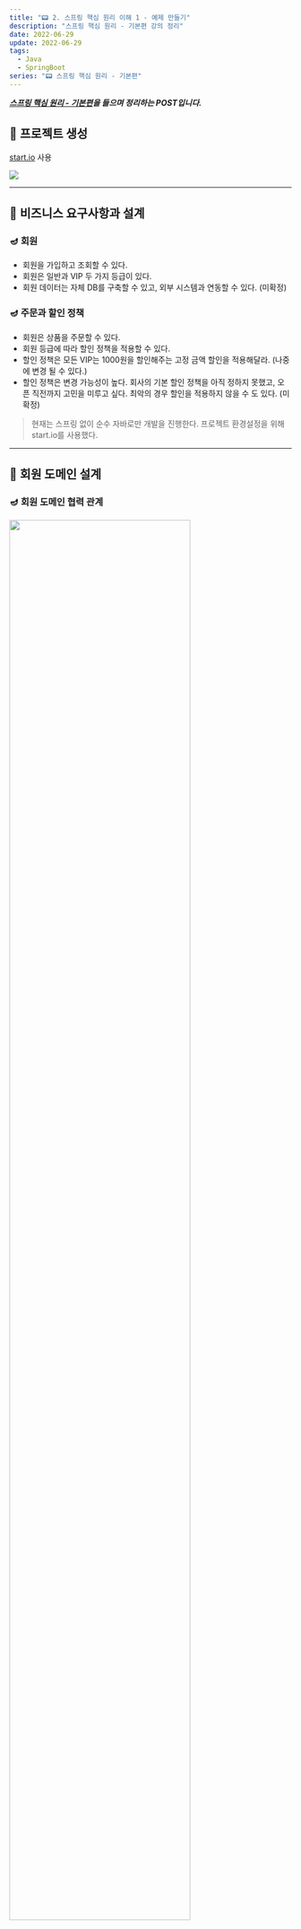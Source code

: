 ```yaml
---
title: "📟 2. 스프링 핵심 원리 이해 1 - 예제 만들기"
description: "스프링 핵심 원리 - 기본편 강의 정리"
date: 2022-06-29
update: 2022-06-29
tags:
  - Java
  - SpringBoot
series: "📟 스프링 핵심 원리 - 기본편"
---
```


<em><strong>[스프링 핵심 원리 - 기본편](https://www.inflearn.com/course/%EC%8A%A4%ED%94%84%EB%A7%81-%ED%95%B5%EC%8B%AC-%EC%9B%90%EB%A6%AC-%EA%B8%B0%EB%B3%B8%ED%8E%B8/dashboard)을 들으며 정리하는 POST입니다.</strong></em>

## 🎯 프로젝트 생성
[start.io](https://start.spring.io/) 사용

<img src="../../images/스프링핵심원리-기본편/springSetting.png">

---

## 🎯 비즈니스 요구사항과 설계
### 🪔 회원
- 회원을 가입하고 조회할 수 있다.
- 회원은 일반과 VIP 두 가지 등급이 있다.
- 회원 데이터는 자체 DB를 구축할 수 있고, 외부 시스템과 연동할 수 있다. (미확정)

### 🪔 주문과 할인 정책
- 회원은 상품을 주문할 수 있다.
- 회원 등급에 따라 할인 정책을 적용할 수 있다.
- 할인 정책은 모든 VIP는 1000원을 할인해주는 고정 금액 할인을 적용해달라. (나중에 변경 될 수 있다.)
- 할인 정책은 변경 가능성이 높다. 회사의 기본 할인 정책을 아직 정하지 못했고, 오픈 직전까지 고민을 미루고 싶다. 최악의 경우 할인을 적용하지 않을 수 도 있다. (미확정)

> 현재는 스프링 없이 순수 자바로만 개발을 진행한다. 프로젝트 환경설정을 위해 start.io를 사용했다.

---

## 🎯 회원 도메인 설계
### 🪔 회원 도메인 협력 관계
<img src="../../images/스프링핵심원리-기본편/회원도메인협력관계.png" width="80%">

- 회원 서비스에서는 회원 가입과 회원 조회 기능이 있다.
- 회원 데이터에 접근하는 계층을 따로 생성한다.
  - 회원 저장소라는 인터페이스를 생성해 미확정된 구현체에 대해 맞출 수 있다.

### 🪔 회원 클래스 다이어그램 (정적)
<img src="../../images/스프링핵심원리-기본편/회원클래스다이어그램.png" width="80%">

- `MemberService` 라는 인터페이스를 만들고 이에 대한 구현체인 `MemberServiceImpl` 클래스를 생성한다.
  - 이 역할은 `MemberRepository` 에 접근하는 로직을 수행한다.

### 🪔 회원 객체 다이어그램 (동적)
<img src="../../images/스프링핵심원리-기본편/회원객체다이어그램.png" width="80%">

- 객체간 참조 관계를 표현하고 있다.
- 클래스가 실제 사용하는 인스턴스끼리의 참조 관계이다.

---

## 🎯 회원 도메인 개발
### 🪔 회원 엔티티
회원 엔티티 개발을 위해 `member` 라는 패키지를 생성한다.

**회원 등급**
회원 등급 정보를 관리할 `Grade` 클래스를 만드는데, 이는 `Enum` 클래스로 생성한다.

```java
package hello.core.member;

public enum Grade {
    BASIC,
    VIP
}
```

- 회원 등급은 일반과, VIP가 있다.

**회원 엔티티**
회원 엔티티 클래스를 생성한다.

```java
package hello.core.member;

public class Member {
    private long id;
    private String name;
    private Grade grade;

    public Member(long id, String name, Grade grade) {
        this.id = id;
        this.name = name;
        this.grade = grade;
    }

    public long getId() {
        return id;
    }

    public String getName() {
        return name;
    }

    public Grade getGrade() {
        return grade;
    }

    public void setId(long id) {
        this.id = id;
    }

    public void setName(String name) {
        this.name = name;
    }

    public void setGrade(Grade grade) {
        this.grade = grade;
    }
}
```

- 생성자와 Getter & Setter를 생성한다.

### 🪔 회원 저장소
회원 저장소를 담당할 인터페이스와 구현 클래스를 생성한다.
- 아직 데이터베이스가 확정되지 않아 우선 메모리 회원 저장소를 사용한다.

**회원 저장소 인터페이스**

```java
package hello.core.member;

public interface MemberRepository {

    void save(Member member);

    Member findById(Long memberId);
}
```

**메모리 회원 저장소 구현체**

```java
package hello.core.member;

import java.util.HashMap;
import java.util.Map;
import java.util.concurrent.ConcurrentHashMap;

public class MemoryMemberRepository implements MemberRepository {

    private static Map<Long, Member> store = new ConcurrentHashMap<>();

    @Override
    public void save(Member member) {
        store.put(member.getId(), member);
    }

    @Override
    public Member findById(Long memberId) {
        return store.get(memberId);
    }
}
```

- `HashMap` 은 동시성 이슈가 발생할 수 있어, `ConcurrentHashMap` 을 사용해야 한다.

### 🪔 회원 서비스
이제 회원 가입과 회원 조회 기능을 구현할 회원 서비스를 생성한다.
- 회원 서비스 인터페이스와 이를 구현할 회원 서비스 구현체를 생성한다.

**회원 서비스 인터페이스**

```java
package hello.core.member;

public interface MemberService {
    
    void join(Member member);
    
    Member findMember(Long memberId);
}
```

**회원 서비스 구현체**

```java
package hello.core.member;

public class MemberServiceImpl implements MemberService {
    
    private final MemberRepository memberRepository = new MemoryMemberRepository();
    
    @Override
    public void join(Member member) {
        memberRepository.save(member);
    }

    @Override
    public Member findMember(Long memberId) {
        return memberRepository.findById(memberId);
    }
}
```

- 위에서 생성한 메모리 회원 저장소에 접근해 회원 가입 및 조회가 가능하기에 `MemberRepository` 인터페이스가 필요하다.
- 그리고 이에 대한 구현체는 `MemoryMemberRepository` 가 담당하고 있다.

---

## 🎯 회원 도메인 실행과 테스트
### 🪔 회원 도메인 - 회원 가입 main
회원 가입 기능의 확인을 위해 `MemberApp` 클래스를 생성한다.

```java
package hello.core;

import hello.core.member.Grade;
import hello.core.member.Member;
import hello.core.member.MemberService;
import hello.core.member.MemberServiceImpl;

public class MemberApp {
    public static void main(String[] args) {
        MemberService memberService = new MemberServiceImpl();

        Member member = new Member(1L, "memberA", Grade.VIP);
        memberService.join(member);

        Member findMember = memberService.findMember(1L);
        System.out.println("new Member = " + member.getName());
        System.out.println("findMember = " + findMember.getName());
    }
}
```

- 실행 결과는 동일한 `Member` 의 이름이 나올 것이다.

### 🪔 회원 도메인 - 회원 가입 test
기능에 대한 테스트를 위와 같은 방식으로 하는 것은 비효율적이고, 이를 위해 **JUnit**이라는 테스트 프레임워크를 사용한다.

```java
package hello.core.member;

import org.assertj.core.api.Assertions;
import org.junit.jupiter.api.Test;

public class MemberServiceTest {

    MemberService memberService = new MemberServiceImpl();

    @Test
    void join() {
        // given
        Member member = new Member(1L, "memberA", Grade.VIP);

        // when
        memberService.join(member);
        Member findMember = memberService.findMember(1L);

        // then
        Assertions.assertThat(member).isEqualTo(findMember);
    }
}
```

### 🪔 회원 도메인 설계의 문제점
- 다른 저장소로 변경 시 OCP 원칙을 잘 준수하는가?
- DIP를 잘 지키고 있는가?
- 의존관계가 인터페이스 뿐만 아니라 구현까지 모두 의존하는 문제점이 있다.
  - `MemberServiceImpl.class` 에서 `private final MemberRepository memberRepository = new MemoryMemberRepository();`
  - 주문까지 만들고나서 문제점과 해결 방안을 설명

---

## 🎯 주문과 할인 도메인 설계
### 🪔 주문과 할인 정책
- 회원은 상품을 주문할 수 있다.
- 회원 등급에 따라 할인 정책을 적용할 수 있다.
- 할인 정책은 모든 VIP는 1000원을 할인해주는 고정 금액 할인을 적용해달라. (나중에 변경 될 수 있다.)
- 할인 정책은 변경 가능성이 높다. 회사의 기본 할인 정책을 아직 정하지 못했고, 오픈 직전까지 고민을 미루고 싶다. 최악의 경우 할인을 적용하지 않을 수 도 있다. (미확정)

**주문 도메인 협력, 역할, 책임**
<img src="../../images/스프링핵심원리-기본편/주문도메인협력역할책임.png" width="80%">

1. **주문 생성**: 클라이언트는 주문 서비스에 주문 생성을 요청한다.
2. **회원 조회**: 할인을 위해서는 회원 등급이 필요하다. 그래서 주문 서비스는 회원 저장소에서 회원을 조회한다.
3. **할인 적용**: 주문 서비스는 회원 등급에 따른 할인 여부를 할인 정책에 위임한다.
4. **주문 결과 반환**: 주문 서비스는 할인 결과를 포함한 주문 결과를 반환한다.

**주문 도메인 전체**
<img src="../../images/스프링핵심원리-기본편/주문도메인전체.png" width="80%">

- **역할과 구현을 분리**하여 구현 객체를 자유롭게 조립할 수 있도록 했다.
  - 회원 저장소와 할인 정책의 유연한 변경이 가능하다.

**주문 도메인 클래스 다이어그램**
<img src="../images/../../images/스프링핵심원리-기본편/주문도메인클래스다이어그램.png" width="80%">

**주문 도메인 객체 다이어그램 1**
<img src="../images/../../images/스프링핵심원리-기본편/주문도메인객체다이어그램1.png" width="80%">

- 회원을 **메모리에서 조회**하고, **정액 할인 정책(고정 금액)**을 지원해도 주문 서비스를 변경하지 않아도 된다. 
- **역할들의 협력 관계를 그대로 재사용**할 수 있다.

**주문 도메인 객체 다이어그램 2**
<img src="../images/../../images/스프링핵심원리-기본편/주문도메인객체다이어그램2.png" width="80%">

- 회원을 메모리가 아닌 **실제 DB에서 조회**하고, **정률 할인 정책(주문 금액에 따라 % 할인)**을 지원해도 주문 서비스를 변경하지 않아도 된다.
- **협력 관계를 그대로 재사용**할 수 있다.

---

## 🎯 주문과 할인 도메인 개발
### 🪔 할인 정책 인터페이스
```java
package hello.core.discount;

import hello.core.member.Member;

public interface DiscountPolicy {

    // @return 할인 대상 금액
    int discount(Member member, int price);
}
```

- 이제 이를 구현할 정액 할인 정책과 정률 할인 정책 클래스를 생성해야 한다.

### 🪔 정액 할인 정책 구현체
```java
package hello.core.discount;

import hello.core.member.Grade;
import hello.core.member.Member;

public class FixDiscountPolicy implements DiscountPolicy {
    
    // 1000원 할인
    private int discountFixAmount = 1000;
    
    @Override
    public int discount(Member member, int price) {
        if (member.getGrade() == Grade.VIP) return discountFixAmount;
        return 0;
    }
}
```

### 🪔 주문 엔티티

```java
package hello.core.order;

public class Order {

    private Long memberId;
    private String itemName;
    private int itemPrice;
    private int discountPrice;

    public Order(Long memberId, String itemName, int itemPrice, int discountPrice) {
        this.memberId = memberId;
        this.itemName = itemName;
        this.itemPrice = itemPrice;
        this.discountPrice = discountPrice;
    }

    public int calculatePrice() {
        return itemPrice - discountPrice;
    }

    public Long getMemberId() {
        return memberId;
    }

    public void setMemberId(Long memberId) {
        this.memberId = memberId;
    }

    public String getItemName() {
        return itemName;
    }

    public void setItemName(String itemName) {
        this.itemName = itemName;
    }

    public int getItemPrice() {
        return itemPrice;
    }

    public void setItemPrice(int itemPrice) {
        this.itemPrice = itemPrice;
    }

    public int getDiscountPrice() {
        return discountPrice;
    }

    public void setDiscountPrice(int discountPrice) {
        this.discountPrice = discountPrice;
    }

    @Override
    public String toString() {
        return "Order{" +
                "memberId=" + memberId +
                ", itemName='" + itemName + '\'' +
                ", itemPrice=" + itemPrice +
                ", discountPrice=" + discountPrice +
                '}';
    }
}
```

- `System.out.println("Order : " + order)` 로 `Order` 객체를 출력해보면, 사실은 `Order` 객체의 `toString()` 이 호출된다!

### 🪔 주문 서비스 인터페이스
```java
package hello.core.order;

public interface OrderService {
    Order createOrder(Long memberId, String itemName, int itemPrice);
}
```

### 🪔 주문 서비스 구현체
```java
package hello.core.order;

import hello.core.discount.DiscountPolicy;
import hello.core.discount.FixDiscountPolicy;
import hello.core.member.Member;
import hello.core.member.MemberRepository;
import hello.core.member.MemoryMemberRepository;

public class OrderServiceImpl implements OrderService {

    // 회원을 찾기 위해 필요
    private final MemberRepository memberRepository = new MemoryMemberRepository();

    // 할인 정책 사용을 위해 필요
    private final DiscountPolicy discountPolicy = new FixDiscountPolicy();

    @Override
    public Order createOrder(Long memberId, String itemName, int itemPrice) {
        Member member = memberRepository.findById(memberId);
        // 할인에 대해서는 createOrder는 아예 알지 못함, 단일 책임 원칙을 잘 지킨 예
        int discountPrice = discountPolicy.discount(member, itemPrice);
        
        return new Order(memberId, itemName, itemPrice, discountPrice);
    }
}
```

- 주문 생성을 위해, 회원을 찾아야 하고, 할인 정책을 사용해야 한다.
  - 따라서 `MemberRepository` 와 `DiscountPolicy` 가 필요하다.
- `createOrder` 메소드에서, 
  - 회원 정보를 조회하고,
  - 할인 정책을 적용한 다음,
  - 주문 객체를 생성해 반환한다.
- 이때 할인에 대해서는 `createOrder` 는 알지 못하고, `discountPolicy` 에서 이를 책임진다. 
  - 이는 **단일 책임 원칙 (Single Responsibility Principle)** 이 잘 지켜진 예다.

---

## 🎯 주문과 할인 도메인 실행과 테스트
### 🪔 주문과 할인 정책 실행
```java
package hello.core;

import hello.core.member.Grade;
import hello.core.member.Member;
import hello.core.member.MemberService;
import hello.core.member.MemberServiceImpl;
import hello.core.order.Order;
import hello.core.order.OrderService;
import hello.core.order.OrderServiceImpl;

public class OrderApp {

    public static void main(String[] args) {
        MemberService memberService = new MemberServiceImpl();
        OrderService orderService = new OrderServiceImpl();

        Long memberId = 1L;
        Member member = new Member(memberId, "memberA", Grade.VIP);
        memberService.join(member);

        Order order = orderService.createOrder(memberId, "itmeA", 10000);

        System.out.println("Order = " + order);
    }
}
```

```java
// 결과는 다음과 같다.
Order = Order{memberId=1, itemName='itmeA', itemPrice=10000, discountPrice=1000}
```

### 🪔 주문과 할인 정책 테스트
JUnit 프레임워크를 사용해 테스트한다.

```java
package hello.core.order;

import hello.core.member.Grade;
import hello.core.member.Member;
import hello.core.member.MemberService;
import hello.core.member.MemberServiceImpl;
import org.assertj.core.api.Assertions;
import org.junit.jupiter.api.Test;

public class OrderServiceTest {

    MemberService memberService = new MemberServiceImpl();
    OrderService orderService = new OrderServiceImpl();

    @Test
    void createOrder() {
        Long memberId = 1L;
        Member member = new Member(memberId, "memberA", Grade.VIP);
        memberService.join(member);

        Order order = orderService.createOrder(memberId, "itmeA", 10000);

        Assertions.assertThat(order.getDiscountPrice()).isEqualTo(1000);
    }
}
```

## 📌 중요한 개념
설계, 객체 지향을 위한 원칙 준수, 테스트

## 📕 참고
- [스프링 핵심 원리 - 기본편](https://www.inflearn.com/course/%EC%8A%A4%ED%94%84%EB%A7%81-%ED%95%B5%EC%8B%AC-%EC%9B%90%EB%A6%AC-%EA%B8%B0%EB%B3%B8%ED%8E%B8/dashboard)